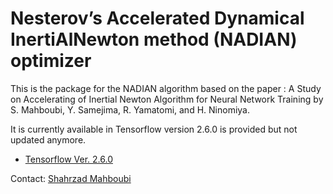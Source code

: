 # Nesterov’s Accelerated Dynamical InertiAlNewton method (NADIAN) optimizer

This is the package for the NADIAN algorithm based on the paper : A Study on Accelerating of Inertial Newton Algorithm for Neural Network Training by S. Mahboubi, Y. Samejima, R. Yamatomi, and H. Ninomiya.

It is currently available in Tensorflow version 2.6.0 is provided but not updated anymore.

* [Tensorflow Ver. 2.6.0](https://github.com/ninomiyalab/NADIAN_optimizer/NADIAN.py)

Contact: [Shahrzad Mahboubi](shaa@info.shonan_it.ac.jp)  
